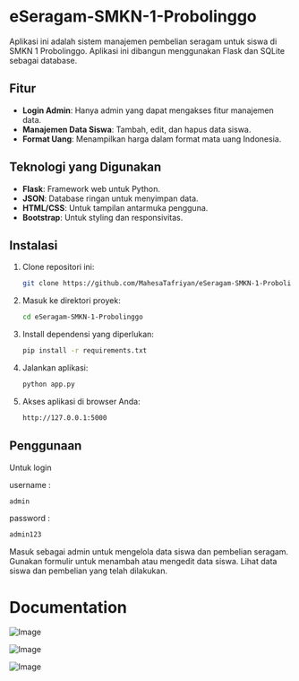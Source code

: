 # eSeragam-SMKN-1-Probolinggo

Aplikasi ini adalah sistem manajemen pembelian seragam untuk siswa di SMKN 1 Probolinggo. Aplikasi ini dibangun menggunakan Flask dan SQLite sebagai database.

## Fitur

- **Login Admin**: Hanya admin yang dapat mengakses fitur manajemen data.
- **Manajemen Data Siswa**: Tambah, edit, dan hapus data siswa.
- **Format Uang**: Menampilkan harga dalam format mata uang Indonesia.

## Teknologi yang Digunakan

- **Flask**: Framework web untuk Python.
- **JSON**: Database ringan untuk menyimpan data.
- **HTML/CSS**: Untuk tampilan antarmuka pengguna.
- **Bootstrap**: Untuk styling dan responsivitas.

## Instalasi

1. Clone repositori ini:
   ```bash
   git clone https://github.com/MahesaTafriyan/eSeragam-SMKN-1-Probolinggo.git
2. Masuk ke direktori proyek:
   ```bash
   cd eSeragam-SMKN-1-Probolinggo
3. Install dependensi yang diperlukan:
   ```bash
   pip install -r requirements.txt
4. Jalankan aplikasi:
   ```bash
   python app.py
5. Akses aplikasi di browser Anda:
   ```bash
   http://127.0.0.1:5000

## Penggunaan

Untuk login 

username : 
```bash
admin
```
password :
```bash
admin123
```
Masuk sebagai admin untuk mengelola data siswa dan pembelian seragam.
Gunakan formulir untuk menambah atau mengedit data siswa.
Lihat data siswa dan pembelian yang telah dilakukan.

# Documentation

![Image](https://github.com/user-attachments/assets/a10d7d54-6ac4-48d8-81cd-5a963d92b3d1)

![Image](https://github.com/user-attachments/assets/64e3b99a-0d12-4abc-ba60-69150e05b147)

![Image](https://github.com/user-attachments/assets/9a66a441-51d0-4830-a408-934c9fdf3d40)

